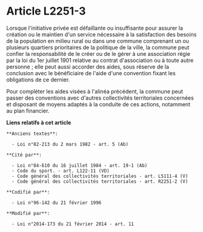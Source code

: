 # Article L2251-3

Lorsque l'initiative privée est défaillante ou insuffisante pour assurer la création ou le maintien d'un service nécessaire à
la satisfaction des besoins de la population en milieu rural ou dans une commune comprenant un ou plusieurs quartiers
prioritaires de la politique de la ville, la commune peut confier la responsabilité de le créer ou de le gérer à une
association régie par la loi du 1er juillet 1901 relative au contrat d'association ou à toute autre personne ; elle peut
aussi accorder des aides, sous réserve de la conclusion avec le bénéficiaire de l'aide d'une convention fixant les
obligations de ce dernier. 

Pour compléter les aides visées à l'alinéa précédent, la commune peut passer des conventions avec d'autres collectivités
territoriales concernées et disposant de moyens adaptés à la conduite de ces actions, notamment au plan financier.

**Liens relatifs à cet article**

	**Anciens textes**:

	  - Loi n°82-213 du 2 mars 1982 - art. 5 (Ab)

	**Cité par**:

	  - Loi n°84-610 du 16 juillet 1984 - art. 19-1 (Ab)
	  - Code du sport. - art. L122-11 (VD)
	  - Code général des collectivités territoriales - art. L5111-4 (V)
	  - Code général des collectivités territoriales - art. R2251-2 (V)

	**Codifié par**:

	  - Loi n°96-142 du 21 février 1996

	**Modifié par**:

	  - Loi n°2014-173 du 21 février 2014 - art. 11

